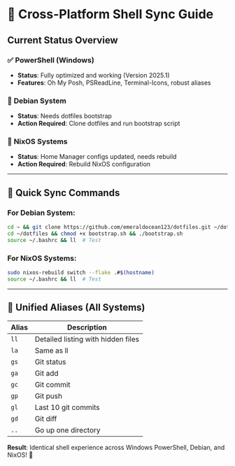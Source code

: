 # 🔄 Cross-Platform Shell Sync Guide

## **Current Status Overview**

### ✅ **PowerShell (Windows)**
- **Status**: Fully optimized and working (Version 2025.1)
- **Features**: Oh My Posh, PSReadLine, Terminal-Icons, robust aliases

### 🔄 **Debian System** 
- **Status**: Needs dotfiles bootstrap
- **Action Required**: Clone dotfiles and run bootstrap script

### 🔄 **NixOS Systems**
- **Status**: Home Manager configs updated, needs rebuild
- **Action Required**: Rebuild NixOS configuration

---

## **🚀 Quick Sync Commands**

### **For Debian System:**

```bash
cd ~ && git clone https://github.com/emeraldocean123/dotfiles.git ~/dotfiles
cd ~/dotfiles && chmod +x bootstrap.sh && ./bootstrap.sh
source ~/.bashrc && ll  # Test
```

### **For NixOS Systems:**

```bash
sudo nixos-rebuild switch --flake .#$(hostname)
source ~/.bashrc && ll  # Test
```

---

## **🔗 Unified Aliases (All Systems)**

| Alias | Description |
|-------|-------------|
| `ll` | Detailed listing with hidden files |
| `la` | Same as ll |
| `gs` | Git status |
| `ga` | Git add |
| `gc` | Git commit |
| `gp` | Git push |
| `gl` | Last 10 git commits |
| `gd` | Git diff |
| `..` | Go up one directory |

**Result**: Identical shell experience across Windows PowerShell, Debian, and NixOS! 🎯
